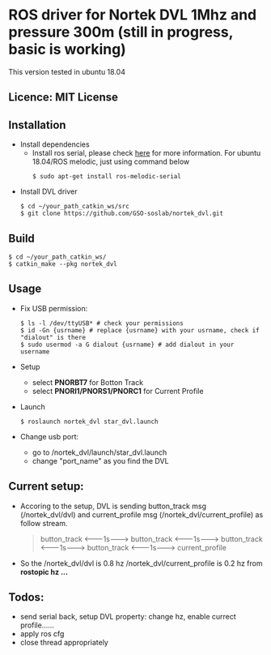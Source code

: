 # ROS driver for Nortek DVL 1Mhz and pressure 300m (still in progress, basic is working)
This version tested in ubuntu 18.04

## Licence: MIT License

## Installation
- Install dependencies
    - Install ros serial, please check [here](http://wiki.ros.org/serial) for more information. For ubuntu 18.04/ROS melodic, just using command below  
        ```
        $ sudo apt-get install ros-melodic-serial 

        ```
- Install DVL driver
    ```
    $ cd ~/your_path_catkin_ws/src
    $ git clone https://github.com/GSO-soslab/nortek_dvl.git
    ```

## Build
```
$ cd ~/your_path_catkin_ws/
$ catkin_make --pkg nortek_dvl
```

## Usage
- Fix USB permission: 
    ```shell
    $ ls -l /dev/ttyUSB* # check your permissions
    $ id -Gn {usrname} # replace {usrname} with your usrname, check if "dialout" is there
    $ sudo usermod -a G dialout {usrname} # add dialout in your username
    ```
- Setup
    - select **PNORBT7** for Botton Track
    - select **PNORI1/PNORS1/PNORC1** for Current Profile

- Launch
    ```shell
    $ roslaunch nortek_dvl star_dvl.launch
    ```

- Change usb port: 
    - go to /nortek_dvl/launch/star_dvl.launch
    - change "port_name" as you find the DVL

## Current setup:

- Accoring to the setup, DVL is sending button_track msg (/nortek_dvl/dvl) and current_profile msg (/nortek_dvl/current_profile) as follow stream.

    >button_track <---1s---> button_track <---1s---> button_track <---1s---> button_track <---1s---> current_profile
- So the /nortek_dvl/dvl is 0.8 hz  /nortek_dvl/current_profile is 0.2 hz from **rostopic hz ...**


## Todos:

- send serial back, setup DVL property: change hz, enable currect profile......
- apply ros cfg
- close thread appropriately  

